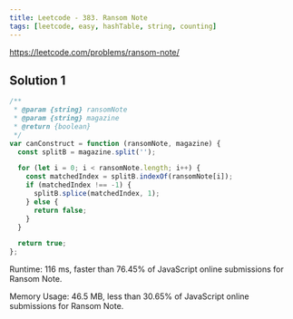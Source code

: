 ```yaml
---
title: Leetcode - 383. Ransom Note
tags: [leetcode, easy, hashTable, string, counting]
---
```


https://leetcode.com/problems/ransom-note/

## Solution 1

```js
/**
 * @param {string} ransomNote
 * @param {string} magazine
 * @return {boolean}
 */
var canConstruct = function (ransomNote, magazine) {
  const splitB = magazine.split('');

  for (let i = 0; i < ransomNote.length; i++) {
    const matchedIndex = splitB.indexOf(ransomNote[i]);
    if (matchedIndex !== -1) {
      splitB.splice(matchedIndex, 1);
    } else {
      return false;
    }
  }

  return true;
};
```

Runtime: 116 ms, faster than 76.45% of JavaScript online submissions for Ransom Note.

Memory Usage: 46.5 MB, less than 30.65% of JavaScript online submissions for Ransom Note.
